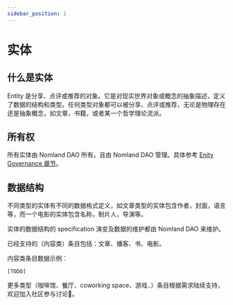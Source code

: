 ```yaml
---
sidebar_position: 1
---
```


# 实体

## 什么是实体

Entity 是分享、点评或推荐的对象。它是对现实世界对象或概念的抽象描述，定义了数据的结构和类型。任何类型对象都可以被分享、点评或推荐，无论是物理存在还是抽象概念，如文章，书籍，或者某一个哲学理论流派。

## 所有权

所有实体由 Nomland DAO 所有，且由 Nomland DAO 管理。具体参考 [Enity Governance 章节](../governance/entity-governance)。

## 数据结构

不同类型的实体有不同的数据格式定义，如文章类型的实体包含作者，封面，语言等，而一个电影的实体包含名称，制片人，导演等。

实体的数据结构的 specification 演变及数据的维护都由 Nomland DAO 来维护。

已经支持的（内容类）条目包括：文章、播客、书、电影。
    
内容类条目数据示例：

    [TODO]

更多类型（咖啡馆、餐厅、coworking space、游戏..）条目根据需求陆续支持，欢迎加入社区参与讨论👏。
